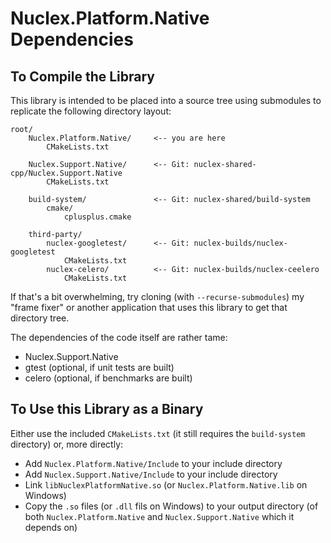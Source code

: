 Nuclex.Platform.Native Dependencies
===================================


To Compile the Library
----------------------

This library is intended to be placed into a source tree using submodules to replicate
the following directory layout:

    root/
        Nuclex.Platform.Native/     <-- you are here
            CMakeLists.txt

        Nuclex.Support.Native/      <-- Git: nuclex-shared-cpp/Nuclex.Support.Native
            CMakeLists.txt

        build-system/               <-- Git: nuclex-shared/build-system
            cmake/
                cplusplus.cmake

        third-party/
            nuclex-googletest/      <-- Git: nuclex-builds/nuclex-googletest
                CMakeLists.txt
            nuclex-celero/          <-- Git: nuclex-builds/nuclex-ceelero
                CMakeLists.txt

If that's a bit overwhelming, try cloning (with `--recurse-submodules`) my "frame fixer"
or another application that uses this library to get that directory tree.

The dependencies of the code itself are rather tame:

  * Nuclex.Support.Native
  * gtest (optional, if unit tests are built)
  * celero (optional, if benchmarks are built)

To Use this Library as a Binary
-------------------------------

Either use the included `CMakeLists.txt` (it still requires the `build-system` directory)
or, more directly:

  * Add `Nuclex.Platform.Native/Include` to your include directory
  * Add `Nuclex.Support.Native/Include` to your include directory
  * Link `libNuclexPlatformNative.so` (or `Nuclex.Platform.Native.lib` on Windows)
  * Copy the `.so` files (or `.dll` fils on Windows) to your output directory
    (of both `Nuclex.Platform.Native` and `Nuclex.Support.Native` which it depends on)
